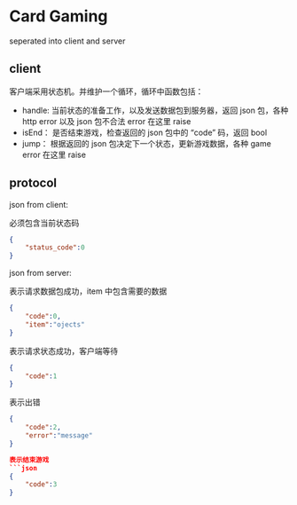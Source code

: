 # Card Gaming

seperated into client and server

## client
客户端采用状态机。并维护一个循环，循环中函数包括：
- handle: 当前状态的准备工作，以及发送数据包到服务器，返回 json 包，各种 http error 以及 json 包不合法 error 在这里 raise
- isEnd： 是否结束游戏，检查返回的 json 包中的 “code” 码，返回 bool
- jump： 根据返回的 json 包决定下一个状态，更新游戏数据，各种 game error 在这里 raise

## protocol

json from client:

必须包含当前状态码
```json
{
    "status_code":0
}
```

json from server:

表示请求数据包成功，item 中包含需要的数据
```json
{
    "code":0,
    "item":"ojects"
}
```

表示请求状态成功，客户端等待
```json
{
    "code":1
}
```

表示出错
```json
{
    "code":2,
    "error":"message"
}

表示结束游戏
```json
{
    "code":3
}
```
